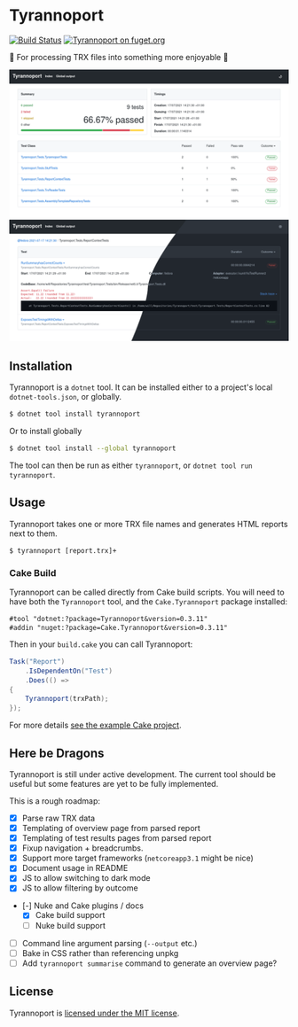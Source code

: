 # Tyrannoport

[![Build Status](https://dev.azure.com/iwillspeak/GitHub/_apis/build/status/iwillspeak.Tyrannoport?branchName=main)](https://dev.azure.com/iwillspeak/GitHub/_build/latest?definitionId=8&branchName=main)
[![Tyrannoport on fuget.org](https://www.fuget.org/packages/Tyrannoport/badge.svg)](https://www.fuget.org/packages/Tyrannoport)

🦖 For processing TRX files into something more enjoyable 🦖

![Overview page](docs/OverviewPage.png)
![Class details](docs/ClassDetails.png)

## Installation

Tyrannoport is a `dotnet` tool. It can be installed either to a project's
local `dotnet-tools.json`, or globally.

```bash
$ dotnet tool install tyrannoport
```

Or to install globally

```bash
$ dotnet tool install --global tyrannoport
```

The tool can then be run as either `tyrannoport`, or
`dotnet tool run tyrannoport`. 

## Usage

Tyrannoport takes one or more TRX file names and generates HTML reports next to
them.

```
$ tyrannoport [report.trx]+
```

### Cake Build

Tyrannoport can be called directly from Cake build scripts. You will need to
have both the `Tyrannoport` tool, and the `Cake.Tyrannoport` package installed:

```cake
#tool "dotnet:?package=Tyrannoport&version=0.3.11"
#addin "nuget:?package=Cake.Tyrannoport&version=0.3.11"
```

Then in your `build.cake` you can call Tyrannoport:

```c#
Task("Report")
    .IsDependentOn("Test")
    .Does(() =>
{
    Tyrannoport(trxPath);
});
```

For more details [see the example Cake project](https://gist.github.com/iwillspeak/85ecff08bfd587d2a98272f1dd1a2698).

## Here be Dragons

Tyrannoport is still under active development. The current tool should be
useful but some features are yet to be fully implemented.

This is a rough roadmap:

 * [x] Parse raw TRX data
 * [x] Templating of overview page from parsed report
 * [x] Templating of test results pages from parsed report
 * [x] Fixup navigation + breadcrumbs.
 * [x] Support more target frameworks (`netcoreapp3.1` might be nice)
 * [x] Document usage in README
 * [x] JS to allow switching to dark mode
 * [x] JS to allow filtering by outcome
 * [-] Nuke and Cake plugins / docs
    * [x] Cake build support
    * [ ] Nuke build support
 * [ ] Command line argument parsing (`--output` etc.)
 * [ ] Bake in CSS rather than referencing unpkg
 * [ ] Add `tyrannoport summarise` command to generate an overview page?

## License

Tyrannoport is [licensed under the MIT license](LICENSE.txt). 